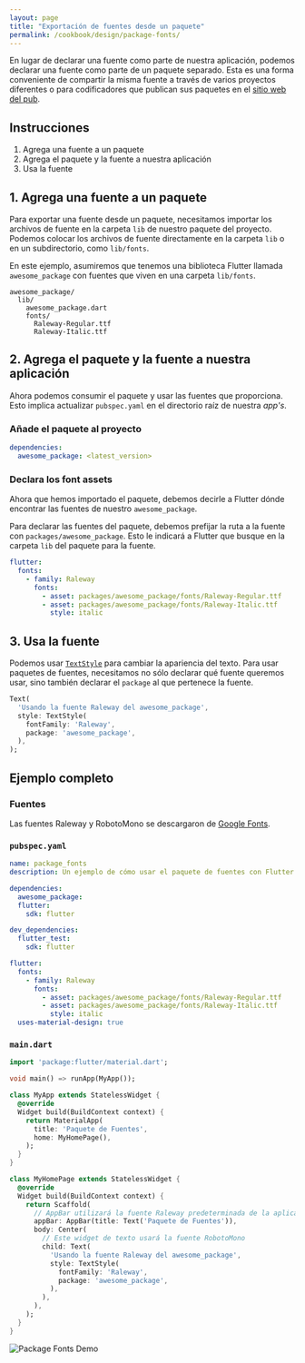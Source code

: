 ```yaml
---
layout: page
title: "Exportación de fuentes desde un paquete"
permalink: /cookbook/design/package-fonts/
---
```


En lugar de declarar una fuente como parte de nuestra aplicación, podemos declarar una fuente como parte de un paquete separado. Esta es una forma conveniente de compartir la misma fuente a través de varios proyectos diferentes o para codificadores que publican sus paquetes en el 
[sitio web del pub](https://pub.dartlang.org/).  

## Instrucciones

  1. Agrega una fuente a un paquete
  2. Agrega el paquete y la fuente a nuestra aplicación
  3. Usa la fuente
  
## 1. Agrega una fuente a un paquete

Para exportar una fuente desde un paquete, necesitamos importar los archivos de fuente en la carpeta `lib` de nuestro paquete del proyecto. Podemos colocar los archivos de fuente directamente en la carpeta `lib` o en un subdirectorio, como `lib/fonts`. 

En este ejemplo, asumiremos que tenemos una biblioteca Flutter llamada 
`awesome_package` con fuentes que viven en una carpeta `lib/fonts`.

```
awesome_package/
  lib/
    awesome_package.dart
    fonts/
      Raleway-Regular.ttf
      Raleway-Italic.ttf
```

## 2. Agrega el paquete y la fuente a nuestra aplicación

Ahora podemos consumir el paquete y usar las fuentes que proporciona. Esto implica actualizar `pubspec.yaml` en el directorio raíz de nuestra *app's*. 

### Añade el paquete al proyecto

```yaml
dependencies:
  awesome_package: <latest_version>
```

### Declara los font assets

Ahora que hemos importado el paquete, debemos decirle a Flutter dónde encontrar las fuentes de nuestro `awesome_package`.

Para declarar las fuentes del paquete, debemos prefijar la ruta a la fuente con 
`packages/awesome_package`. Esto le indicará a Flutter que busque en la carpeta `lib` del paquete para la fuente.

```yaml
flutter:
  fonts:
    - family: Raleway
      fonts:
        - asset: packages/awesome_package/fonts/Raleway-Regular.ttf
        - asset: packages/awesome_package/fonts/Raleway-Italic.ttf
          style: italic
```

## 3. Usa la fuente

Podemos usar [`TextStyle`](https://docs.flutter.io/flutter/painting/TextStyle-class.html)
para cambiar la apariencia del texto. Para usar paquetes de fuentes, necesitamos no sólo declarar qué fuente queremos usar, sino también declarar el `package` al que pertenece la fuente. 

<!-- skip -->
```dart
Text(
  'Usando la fuente Raleway del awesome_package',
  style: TextStyle(
    fontFamily: 'Raleway',
    package: 'awesome_package',
  ),
);
```

## Ejemplo completo

### Fuentes

Las fuentes Raleway y RobotoMono se descargaron de [Google Fonts](https://fonts.google.com/).

### `pubspec.yaml`

```yaml
name: package_fonts
description: Un ejemplo de cómo usar el paquete de fuentes con Flutter

dependencies:
  awesome_package:
  flutter:
    sdk: flutter

dev_dependencies:
  flutter_test:
    sdk: flutter

flutter:
  fonts:
    - family: Raleway
      fonts:
        - asset: packages/awesome_package/fonts/Raleway-Regular.ttf
        - asset: packages/awesome_package/fonts/Raleway-Italic.ttf
          style: italic
  uses-material-design: true
```

### `main.dart`

```dart
import 'package:flutter/material.dart';

void main() => runApp(MyApp());

class MyApp extends StatelessWidget {
  @override
  Widget build(BuildContext context) {
    return MaterialApp(
      title: 'Paquete de Fuentes',
      home: MyHomePage(),
    );
  }
}

class MyHomePage extends StatelessWidget {
  @override
  Widget build(BuildContext context) {
    return Scaffold(
      // AppBar utilizará la fuente Raleway predeterminada de la aplicación
      appBar: AppBar(title: Text('Paquete de Fuentes')),
      body: Center(
        // Este widget de texto usará la fuente RobotoMono
        child: Text(
          'Usando la fuente Raleway del awesome_package',
          style: TextStyle(
            fontFamily: 'Raleway',
            package: 'awesome_package',
          ),
        ),
      ),
    );
  }
}
```

![Package Fonts Demo](/images/cookbook/package-fonts.png)

